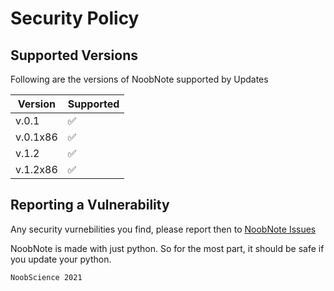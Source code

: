 # Security Policy

## Supported Versions

Following are the versions of NoobNote supported by Updates

| Version | Supported          |
| ------- | ------------------ |
| v.0.1   | :white_check_mark: |
| v.0.1x86   | :white_check_mark:           |
| v.1.2   | :white_check_mark: |
| v.1.2x86   | :white_check_mark: |

## Reporting a Vulnerability

Any security vurnebilities you find, please report then to [NoobNote Issues](https://github.com/newtoallofthis123/NoobNote/issues)

NoobNote is made with just python. So for the most part, it should be safe if you update your python.

    NoobScience 2021
